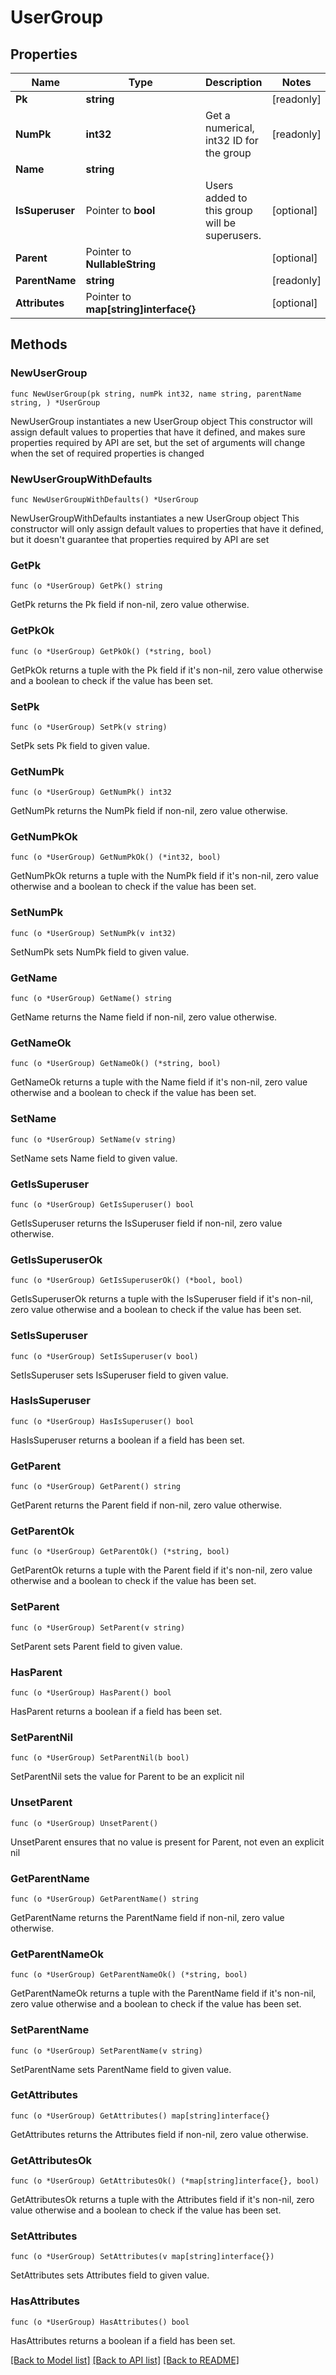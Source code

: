 # UserGroup

## Properties

Name | Type | Description | Notes
------------ | ------------- | ------------- | -------------
**Pk** | **string** |  | [readonly] 
**NumPk** | **int32** | Get a numerical, int32 ID for the group | [readonly] 
**Name** | **string** |  | 
**IsSuperuser** | Pointer to **bool** | Users added to this group will be superusers. | [optional] 
**Parent** | Pointer to **NullableString** |  | [optional] 
**ParentName** | **string** |  | [readonly] 
**Attributes** | Pointer to **map[string]interface{}** |  | [optional] 

## Methods

### NewUserGroup

`func NewUserGroup(pk string, numPk int32, name string, parentName string, ) *UserGroup`

NewUserGroup instantiates a new UserGroup object
This constructor will assign default values to properties that have it defined,
and makes sure properties required by API are set, but the set of arguments
will change when the set of required properties is changed

### NewUserGroupWithDefaults

`func NewUserGroupWithDefaults() *UserGroup`

NewUserGroupWithDefaults instantiates a new UserGroup object
This constructor will only assign default values to properties that have it defined,
but it doesn't guarantee that properties required by API are set

### GetPk

`func (o *UserGroup) GetPk() string`

GetPk returns the Pk field if non-nil, zero value otherwise.

### GetPkOk

`func (o *UserGroup) GetPkOk() (*string, bool)`

GetPkOk returns a tuple with the Pk field if it's non-nil, zero value otherwise
and a boolean to check if the value has been set.

### SetPk

`func (o *UserGroup) SetPk(v string)`

SetPk sets Pk field to given value.


### GetNumPk

`func (o *UserGroup) GetNumPk() int32`

GetNumPk returns the NumPk field if non-nil, zero value otherwise.

### GetNumPkOk

`func (o *UserGroup) GetNumPkOk() (*int32, bool)`

GetNumPkOk returns a tuple with the NumPk field if it's non-nil, zero value otherwise
and a boolean to check if the value has been set.

### SetNumPk

`func (o *UserGroup) SetNumPk(v int32)`

SetNumPk sets NumPk field to given value.


### GetName

`func (o *UserGroup) GetName() string`

GetName returns the Name field if non-nil, zero value otherwise.

### GetNameOk

`func (o *UserGroup) GetNameOk() (*string, bool)`

GetNameOk returns a tuple with the Name field if it's non-nil, zero value otherwise
and a boolean to check if the value has been set.

### SetName

`func (o *UserGroup) SetName(v string)`

SetName sets Name field to given value.


### GetIsSuperuser

`func (o *UserGroup) GetIsSuperuser() bool`

GetIsSuperuser returns the IsSuperuser field if non-nil, zero value otherwise.

### GetIsSuperuserOk

`func (o *UserGroup) GetIsSuperuserOk() (*bool, bool)`

GetIsSuperuserOk returns a tuple with the IsSuperuser field if it's non-nil, zero value otherwise
and a boolean to check if the value has been set.

### SetIsSuperuser

`func (o *UserGroup) SetIsSuperuser(v bool)`

SetIsSuperuser sets IsSuperuser field to given value.

### HasIsSuperuser

`func (o *UserGroup) HasIsSuperuser() bool`

HasIsSuperuser returns a boolean if a field has been set.

### GetParent

`func (o *UserGroup) GetParent() string`

GetParent returns the Parent field if non-nil, zero value otherwise.

### GetParentOk

`func (o *UserGroup) GetParentOk() (*string, bool)`

GetParentOk returns a tuple with the Parent field if it's non-nil, zero value otherwise
and a boolean to check if the value has been set.

### SetParent

`func (o *UserGroup) SetParent(v string)`

SetParent sets Parent field to given value.

### HasParent

`func (o *UserGroup) HasParent() bool`

HasParent returns a boolean if a field has been set.

### SetParentNil

`func (o *UserGroup) SetParentNil(b bool)`

 SetParentNil sets the value for Parent to be an explicit nil

### UnsetParent
`func (o *UserGroup) UnsetParent()`

UnsetParent ensures that no value is present for Parent, not even an explicit nil
### GetParentName

`func (o *UserGroup) GetParentName() string`

GetParentName returns the ParentName field if non-nil, zero value otherwise.

### GetParentNameOk

`func (o *UserGroup) GetParentNameOk() (*string, bool)`

GetParentNameOk returns a tuple with the ParentName field if it's non-nil, zero value otherwise
and a boolean to check if the value has been set.

### SetParentName

`func (o *UserGroup) SetParentName(v string)`

SetParentName sets ParentName field to given value.


### GetAttributes

`func (o *UserGroup) GetAttributes() map[string]interface{}`

GetAttributes returns the Attributes field if non-nil, zero value otherwise.

### GetAttributesOk

`func (o *UserGroup) GetAttributesOk() (*map[string]interface{}, bool)`

GetAttributesOk returns a tuple with the Attributes field if it's non-nil, zero value otherwise
and a boolean to check if the value has been set.

### SetAttributes

`func (o *UserGroup) SetAttributes(v map[string]interface{})`

SetAttributes sets Attributes field to given value.

### HasAttributes

`func (o *UserGroup) HasAttributes() bool`

HasAttributes returns a boolean if a field has been set.


[[Back to Model list]](../README.md#documentation-for-models) [[Back to API list]](../README.md#documentation-for-api-endpoints) [[Back to README]](../README.md)


